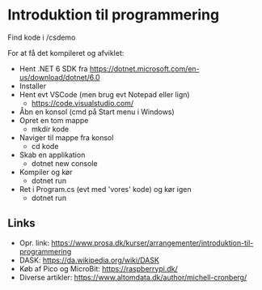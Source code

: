 # Introduktion til programmering

Find kode i /csdemo

For at få det kompileret og afviklet:

- Hent .NET 6 SDK fra https://dotnet.microsoft.com/en-us/download/dotnet/6.0
- Installer
- Hent evt VSCode (men brug evt Notepad eller lign)
  - https://code.visualstudio.com/
- Åbn en konsol (cmd på Start menu i Windows)
- Opret en tom mappe
  - mkdir kode
- Naviger til mappe fra konsol
  - cd kode
- Skab en applikation
  - dotnet new console
- Kompiler og kør
  - dotnet run
- Ret i Program.cs (evt med 'vores' kode) og kør igen
  - dotnet run

## Links

- Opr. link: https://www.prosa.dk/kurser/arrangementer/introduktion-til-programmering
- DASK: https://da.wikipedia.org/wiki/DASK
- Køb af Pico og MicroBit: https://raspberrypi.dk/
- Diverse artikler: https://www.altomdata.dk/author/michell-cronberg/
